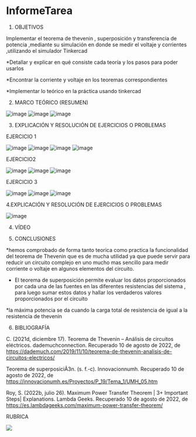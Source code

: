 # InformeTarea


1. OBJETIVOS


Implementar el teorema de thevenin , superposición y transferencia de potencia ,mediante su simulación en donde se medir el voltaje y corrientes ,utilizando el simulador Tinkercad


*Detallar y explicar en qué consiste cada teoría y los pasos para poder usarlos 


*Encontrar la corriente y voltaje en los teoremas correspondientes 


*Implementar lo teórico en la práctica usando tinkercad




2. MARCO TEÓRICO (RESUMEN)


![image](https://user-images.githubusercontent.com/105679480/184639525-647065c8-ab92-48ff-bf1f-3a8730280155.png)
![image](https://user-images.githubusercontent.com/105679480/184639578-43bfd2e6-e19a-4efa-9034-a85b3eb72f22.png)
![image](https://user-images.githubusercontent.com/105679480/184651038-fa768915-4496-4cbe-905c-c681041013ba.png)

3. EXPLICACIÓN Y RESOLUCIÓN DE EJERCICIOS O PROBLEMAS


EJERCICIO 1

![image](https://user-images.githubusercontent.com/105679480/184643214-101a32d5-370f-48bd-bf8d-f79a16e29d64.png)
![image](https://user-images.githubusercontent.com/105679480/184644401-0c6f0783-83dc-4f9f-a6ad-352a6caebaa8.png)
![image](https://user-images.githubusercontent.com/105679480/184645235-30fbc658-5c3d-46f1-88c6-82e555d417cd.png)
![image](https://user-images.githubusercontent.com/105679480/184645287-af449418-1d29-4b0d-91eb-359165ddc085.png)


EJERCICIO2 

![image](https://user-images.githubusercontent.com/105679480/184645853-49dc27e9-1cc5-4524-9d42-f699c6748251.png)
![image](https://user-images.githubusercontent.com/105679480/184646949-3fca3f27-fe7c-4d05-acb8-7d97590af4db.png)
![image](https://user-images.githubusercontent.com/105679480/184647019-027152b6-68d4-4b8e-bb80-6e89e1d6e888.png)


EJERCICIO 3 

![image](https://user-images.githubusercontent.com/105679480/184647134-dd6f6409-c5fe-4312-94d5-2a3ec229db03.png)
![image](https://user-images.githubusercontent.com/105679480/184647411-c86ed587-8b03-4bc1-859f-6bca2c8d2c4c.png)
![image](https://user-images.githubusercontent.com/105679480/184647456-1028fd61-6f8a-495c-b3f2-2a8ef60bbde6.png)


4.EXPLICACIÓN Y RESOLUCIÓN DE EJERCICIOS O PROBLEMAS

![image](https://user-images.githubusercontent.com/105679480/184650368-6171ee67-4c2f-4341-8ae1-ebbb027eef70.png)

4. VÍDEO


5. CONCLUSIONES

*hemos comprobado de forma tanto teorica como practica la funcionalidad del teorema de Thevenin que es de mucha utilidad ya que puede servir para reducir un circuito complejo en uno mucho mas sencillo para medir corriente o voltaje en algunos elementos del circuito. 

* El teorema de superposición permite evaluar los datos proporcionados por cada una de las fuentes en las diferentes resistencias del sistema , para luego sumar estos datos y hallar los verdaderos valores proporcionados por el circuito

*la máxima potencia se da cuando la carga total de resistencia de igual a la resistencia de thevenin 

6. BIBLIOGRAFÍA

C. (2021d, diciembre 17). Teorema de Thevenin – Análisis de circuitos eléctricos. dademuchconnection. Recuperado 10 de agosto de 2022, de https://dademuch.com/2019/11/10/teorema-de-thevenin-analisis-de-circuitos-electricos/


Teorema de superposiciÃ3n. (s. f.-c). Innovacionnumh. Recuperado 10 de agosto de 2022, de https://innovacionumh.es/Proyectos/P_19/Tema_1/UMH_05.htm

Roy, S. (2022b, julio 26). Maximum Power Transfer Theorem | 3+ Important Steps| Explanations. Lambda Geeks. Recuperado 10 de agosto de 2022, de https://es.lambdageeks.com/maximum-power-transfer-theorem/


RUBRICA

![](https://github.com/doalulema/InformeTarea/blob/main/Tarea.png)
